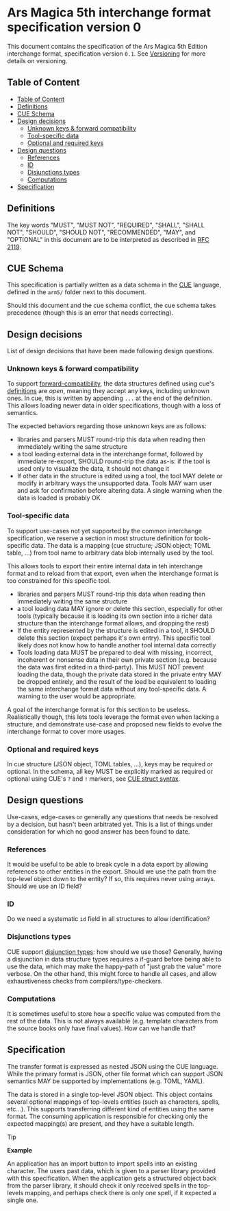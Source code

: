 # Ars Magica 5th interchange format specification version 0 <!-- omit in toc -->

This document contains the specification of the Ars Magica 5th Edition interchange format, specification version `0.1`.
See [Versioning](../README.md#versioning) for more details on versioning.

## Table of Content

- [Table of Content](#table-of-content)
- [Definitions](#definitions)
- [CUE Schema](#cue-schema)
- [Design decisions](#design-decisions)
  - [Unknown keys \& forward compatibility](#unknown-keys--forward-compatibility)
  - [Tool-specific data](#tool-specific-data)
  - [Optional and required keys](#optional-and-required-keys)
- [Design questions](#design-questions)
  - [References](#references)
  - [ID](#id)
  - [Disjunctions types](#disjunctions-types)
  - [Computations](#computations)
- [Specification](#specification)

## Definitions

The key words "MUST", "MUST NOT", "REQUIRED", "SHALL", "SHALL NOT", "SHOULD", "SHOULD NOT", "RECOMMENDED", "MAY", and
"OPTIONAL" in this document are to be interpreted as described in [RFC 2119][rfc-2119].

[rfc-2119]: https://www.rfc-editor.org/rfc/rfc2119

## CUE Schema

This specification is partially written as a data schema in the [CUE][cuelang] language, defined in the `arm5/` folder
next to this document.

Should this document and the cue schema conflict, the cue schema takes precedence (though this is an error that needs
correcting).

[cuelang]: https://cuelang.org/

## Design decisions

List of design decisions that have been made following design questions.

### Unknown keys & forward compatibility

To support [forward-compatibility](../README.md#forward-compatibility), the data structures defined using cue's
[definitions][cuelang-definitions] are _open_, meaning they accept any keys, including unknown ones. In cue, this is
written by appending `...` at the end of the definition. This allows loading newer data in older specifications, though
with a loss of semantics.

The expected behaviors regarding those unknown keys are as follows:

- libraries and parsers MUST round-trip this data when reading then immediately writing the same structure
- a tool loading external data in the interchange format, followed by immediate re-export, SHOULD round-trip the data
  as-is: if the tool is used only to visualize the data, it should not change it
- If other data in the structure is edited using a tool, the tool MAY delete or modify in arbitrary ways the unsupported
  data. Tools MAY warn user and ask for confirmation before altering data. A single warning when the data is loaded is
  probably OK

[cuelang-definitions]: https://cuelang.org/docs/tour/types/definitions/

### Tool-specific data

To support use-cases not yet supported by the common interchange specification, we reserve a section in most structure
definition for tools-specific data. The data is a mapping (cue structure; JSON object; TOML table, ...) from tool name
to arbitrary data blob internally used by the tool.

This allows tools to export their entire internal data in teh interchange format and to reload from that export, even
when the interchange format is too constrained for this specific tool.

- libraries and parsers MUST round-trip this data when reading then immediately writing the same structure
- a tool loading data MAY ignore or delete this section, especially for other tools (typically because it is loading its
  own section into a richer data structure than the interchange format allows, and dropping the rest)
- If the entity represented by the structure is edited in a tool, it SHOULD delete this section (expect perhaps it's own
  entry). This specific tool likely does not know how to handle another tool internal data correctly
- Tools loading data MUST be prepared to deal with missing, incorrect, incoherent or nonsense data in their own private
  section (e.g. because the data was first edited in a third-party). This MUST NOT prevent loading the data, though the
  private data stored in the private entry MAY be dropped entirely, and the result of the load be equivalent to loading
  the same interchange format data without any tool-specific data. A warning to the user would be appropriate.

A goal of the interchange format is for this section to be useless. Realistically though, this lets tools leverage the
format even when lacking a structure, and demonstrate use-case and proposed new fields to evolve the interchange format
to cover more usages.

### Optional and required keys

In cue structure (JSON object, TOML tables, ...), keys may be required or optional. In the schema, all key MUST be
explicitly marked as required or optional using CUE's `?` and `!` markers, see [CUE struct syntax][cuelang-structs].

[cuelang-structs]: https://cuelang.org/docs/tour/types/structs/

## Design questions

Use-cases, edge-cases or generally any questions that needs be resolved by a decision, but hasn't been arbitrated yet.
This is a list of things under consideration for which no good answer has been found to date.

### References

It would be useful to be able to break cycle in a data export by allowing references to other entities in the export.
Should we use the path from the top-level object down to the entity? If so, this requires never using arrays. Should we
use an ID field?

### ID

Do we need a systematic `id` field in all structures to allow identification?

### Disjunctions types

CUE support [disjunction types][cuelang-disjunctions]: how should we use those? Generally, having a disjunction in data
structure types requires a if-guard before being able to use the data, which may make the happy-path of "just grab the
value" more verbose. On the other hand, this might force to handle all cases, and allow exhaustiveness checks from
compilers/type-checkers.

[cuelang-disjunctions]: https://cuelang.org/docs/tour/types/disjunctions/

### Computations

It is sometimes useful to store how a specific value was computed from the rest of the data. This is not always
available (e.g. template characters from the source books only have final values). How can we handle that?

## Specification

The transfer format is expressed as nested JSON using the CUE language. While the primary format is JSON, other file
format which can support JSON semantics MAY be supported by implementations (e.g. TOML, YAML).

The data is stored in a single top-level JSON object. This object contains several optional mappings of top-levels
entities (such as characters, spells, etc...). This supports transferring different kind of entities using the same
format. The consuming application is responsible for checking only the expected mapping(s) are present, and they have a
suitable length.

> [!TIP]
>
> **Example**
>
> An application has an import button to import spells into an existing character. The users past data, which is given
> to a parser library provided with this specification. When the application gets a structured object back from the
> parser library, it should check it only received spells in the top-levels mapping, and perhaps check there is only one
> spell, if it expected a single one.
